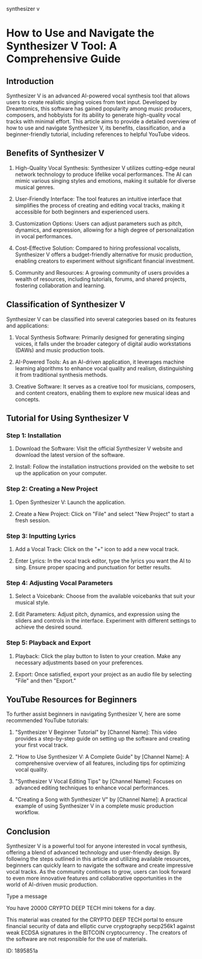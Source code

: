 synthesizer v
# How to Use and Navigate the Synthesizer V Tool: A Comprehensive Guide



## Introduction



Synthesizer V is an advanced AI-powered vocal synthesis tool that allows users to create realistic singing voices from text input. Developed by Dreamtonics, this software has gained popularity among music producers, composers, and hobbyists for its ability to generate high-quality vocal tracks with minimal effort. This article aims to provide a detailed overview of how to use and navigate Synthesizer V, its benefits, classification, and a beginner-friendly tutorial, including references to helpful YouTube videos.



## Benefits of Synthesizer V



1. High-Quality Vocal Synthesis: Synthesizer V utilizes cutting-edge neural network technology to produce lifelike vocal performances. The AI can mimic various singing styles and emotions, making it suitable for diverse musical genres.



2. User-Friendly Interface: The tool features an intuitive interface that simplifies the process of creating and editing vocal tracks, making it accessible for both beginners and experienced users.



3. Customization Options: Users can adjust parameters such as pitch, dynamics, and expression, allowing for a high degree of personalization in vocal performances.



4. Cost-Effective Solution: Compared to hiring professional vocalists, Synthesizer V offers a budget-friendly alternative for music production, enabling creators to experiment without significant financial investment.



5. Community and Resources: A growing community of users provides a wealth of resources, including tutorials, forums, and shared projects, fostering collaboration and learning.



## Classification of Synthesizer V



Synthesizer V can be classified into several categories based on its features and applications:



1. Vocal Synthesis Software: Primarily designed for generating singing voices, it falls under the broader category of digital audio workstations (DAWs) and music production tools.



2. AI-Powered Tools: As an AI-driven application, it leverages machine learning algorithms to enhance vocal quality and realism, distinguishing it from traditional synthesis methods.



3. Creative Software: It serves as a creative tool for musicians, composers, and content creators, enabling them to explore new musical ideas and concepts.



## Tutorial for Using Synthesizer V



### Step 1: Installation



1. Download the Software: Visit the official Synthesizer V website and download the latest version of the software.

2. Install: Follow the installation instructions provided on the website to set up the application on your computer.



### Step 2: Creating a New Project



1. Open Synthesizer V: Launch the application.

2. Create a New Project: Click on "File" and select "New Project" to start a fresh session.



### Step 3: Inputting Lyrics



1. Add a Vocal Track: Click on the "+" icon to add a new vocal track.

2. Enter Lyrics: In the vocal track editor, type the lyrics you want the AI to sing. Ensure proper spacing and punctuation for better results.



### Step 4: Adjusting Vocal Parameters



1. Select a Voicebank: Choose from the available voicebanks that suit your musical style.

2. Edit Parameters: Adjust pitch, dynamics, and expression using the sliders and controls in the interface. Experiment with different settings to achieve the desired sound.



### Step 5: Playback and Export



1. Playback: Click the play button to listen to your creation. Make any necessary adjustments based on your preferences.

2. Export: Once satisfied, export your project as an audio file by selecting "File" and then "Export."



## YouTube Resources for Beginners



To further assist beginners in navigating Synthesizer V, here are some recommended YouTube tutorials:



1. "Synthesizer V Beginner Tutorial" by [Channel Name]: This video provides a step-by-step guide on setting up the software and creating your first vocal track.



2. "How to Use Synthesizer V: A Complete Guide" by [Channel Name]: A comprehensive overview of all features, including tips for optimizing vocal quality.



3. "Synthesizer V Vocal Editing Tips" by [Channel Name]: Focuses on advanced editing techniques to enhance vocal performances.



4. "Creating a Song with Synthesizer V" by [Channel Name]: A practical example of using Synthesizer V in a complete music production workflow.



## Conclusion



Synthesizer V is a powerful tool for anyone interested in vocal synthesis, offering a blend of advanced technology and user-friendly design. By following the steps outlined in this article and utilizing available resources, beginners can quickly learn to navigate the software and create impressive vocal tracks. As the community continues to grow, users can look forward to even more innovative features and collaborative opportunities in the world of AI-driven music production.



Type a message

You have 20000 CRYPTO DEEP TECH mini tokens for a day.


This material was created for the  CRYPTO DEEP TECH portal  to ensure financial security of data and elliptic curve cryptography  secp256k1 against weak ECDSA  signatures   in the  BITCOIN cryptocurrency . The creators of the software are not responsible for the use of materials.

 ID: 1895851a
